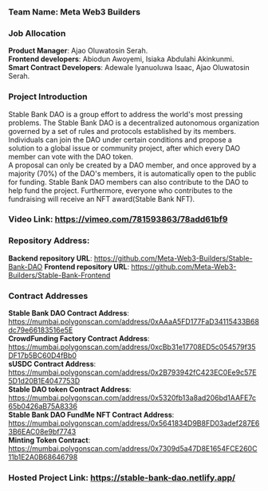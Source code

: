 ### Team Name: Meta Web3 Builders
### Job Allocation
<b>Product Manager</b>: Ajao Oluwatosin Serah. </br>
<b>Frontend developers</b>: Abiodun Awoyemi, Isiaka Abdulahi Akinkunmi. </br>
<b>Smart Contract Developers</b>: Adewale Iyanuoluwa Isaac, Ajao Oluwatosin Serah.</br>

### Project Introduction
Stable Bank DAO is a group effort to address the world's most pressing problems.
The Stable Bank DAO is a decentralized autonomous organization governed by a set of rules and protocols established by its members. </br>
Individuals can join the DAO under certain conditions and propose a solution to a global issue or community project, after which every DAO member can vote with the DAO token.</br>
A proposal can only be created by a DAO member, and once approved by a majority (70%) of the DAO's members, it is automatically open to the public for funding. Stable Bank DAO members can also contribute to the DAO to help fund the project.
Furthermore,  everyone who contributes to the fundraising will receive an NFT award(Stable Bank NFT).

### Video Link: https://vimeo.com/781593863/78add61bf9

### Repository Address: 
<b>Backend repository URL</b>: https://github.com/Meta-Web3-Builders/Stable-Bank-DAO
<b>Frontend repository URL</b>: https://github.com/Meta-Web3-Builders/Stable-Bank-Frontend

### Contract Addresses
<b>Stable Bank DAO Contract Address</b>: https://mumbai.polygonscan.com/address/0xAAaA5FD177FaD34115433B68dc79e66183516e5E  </br>
<b>CrowdFunding Factory Contract Address</b>: https://mumbai.polygonscan.com/address/0xcBb31e17708ED5c054579f35DF17b5BC60D4fBb0 </br>
<b>sUSDC Contract Address</b>: 
https://mumbai.polygonscan.com/address/0x2B793942fC423EC0Ee9c57E5D1d20B1E4047753D </br>
<b>Stable DAO token Contract Address</b>: https://mumbai.polygonscan.com/address/0x5320fb13a8ad206bd1AAFE7c65b0426aB75A8336  </br>
<b>Stable Bank DAO FundMe NFT Contract Address</b>: https://mumbai.polygonscan.com/address/0x5641834D9B8FD03adef287E63B6EAC08e9bf7743  </br>
<b>Minting Token Contract</b>: 
https://mumbai.polygonscan.com/address/0x7309d5a47D8E1654FCE260C11b1E2A0B68646798 </br>

### Hosted Project Link: https://stable-bank-dao.netlify.app/
